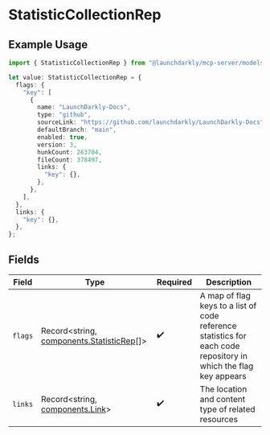 # StatisticCollectionRep

## Example Usage

```typescript
import { StatisticCollectionRep } from "@launchdarkly/mcp-server/models/components";

let value: StatisticCollectionRep = {
  flags: {
    "key": [
      {
        name: "LaunchDarkly-Docs",
        type: "github",
        sourceLink: "https://github.com/launchdarkly/LaunchDarkly-Docs",
        defaultBranch: "main",
        enabled: true,
        version: 3,
        hunkCount: 263704,
        fileCount: 378497,
        links: {
          "key": {},
        },
      },
    ],
  },
  links: {
    "key": {},
  },
};
```

## Fields

| Field                                                                                                            | Type                                                                                                             | Required                                                                                                         | Description                                                                                                      |
| ---------------------------------------------------------------------------------------------------------------- | ---------------------------------------------------------------------------------------------------------------- | ---------------------------------------------------------------------------------------------------------------- | ---------------------------------------------------------------------------------------------------------------- |
| `flags`                                                                                                          | Record<string, [components.StatisticRep](../../models/components/statisticrep.md)[]>                             | :heavy_check_mark:                                                                                               | A map of flag keys to a list of code reference statistics for each code repository in which the flag key appears |
| `links`                                                                                                          | Record<string, [components.Link](../../models/components/link.md)>                                               | :heavy_check_mark:                                                                                               | The location and content type of related resources                                                               |
